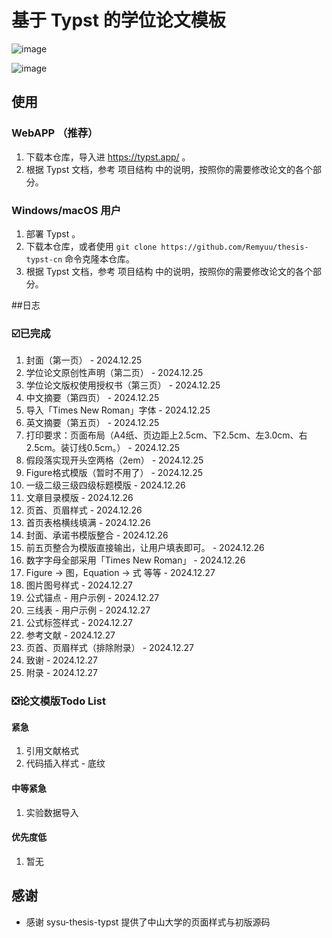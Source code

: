 # 基于 Typst 的学位论文模板

![image](https://github.com/user-attachments/assets/7d04f231-0d6e-44e9-8e29-efd69c9acfee)

![image](https://github.com/user-attachments/assets/714b3d3f-e0f5-416a-a7fd-d63ce84b0e0c)


## 使用

### WebAPP （推荐）

1. 下载本仓库，导入进 https://typst.app/ 。
2. 根据 Typst 文档，参考 项目结构 中的说明，按照你的需要修改论文的各个部分。

### Windows/macOS 用户

1. 部署 Typst 。
2. 下载本仓库，或者使用 `git clone https://github.com/Remyuu/thesis-typst-cn` 命令克隆本仓库。
3. 根据 Typst 文档，参考 项目结构 中的说明，按照你的需要修改论文的各个部分。

##日志

### ☑️已完成

1. 封面（第一页） - 2024.12.25
2. 学位论文原创性声明（第二页） - 2024.12.25
3. 学位论文版权使用授权书（第三页） - 2024.12.25
4. 中文摘要（第四页） - 2024.12.25
5. 导入「Times New Roman」字体 - 2024.12.25
6. 英文摘要（第五页） - 2024.12.25
7. 打印要求：页面布局（A4纸、页边距上2.5cm、下2.5cm、左3.0cm、右2.5cm。装订线0.5cm。） - 2024.12.25
8. 假段落实现开头空两格（2em） - 2024.12.25
9. Figure格式模版（暂时不用了） - 2024.12.25
10. 一级二级三级四级标题模版 - 2024.12.26
11. 文章目录模版 - 2024.12.26
12. 页首、页眉样式 - 2024.12.26
13. 首页表格横线填满 - 2024.12.26
14. 封面、承诺书模版整合 - 2024.12.26
15. 前五页整合为模版直接输出，让用户填表即可。 - 2024.12.26
16. 数字字母全部采用「Times New Roman」 - 2024.12.26
17. Figure -> 图，Equation -> 式 等等 - 2024.12.27
18. 图片图号样式 - 2024.12.27
19. 公式锚点 - 用户示例 - 2024.12.27
20. 三线表 - 用户示例 - 2024.12.27
21. 公式标签样式 - 2024.12.27
22. 参考文献 - 2024.12.27
23. 页首、页眉样式（排除附录） - 2024.12.27
24. 致谢 - 2024.12.27
25. 附录 - 2024.12.27

### ❎论文模版Todo List

#### 紧急

1. 引用文献格式
2. 代码插入样式 - 底纹

#### 中等紧急

1. 实验数据导入

#### 优先度低

1. 暂无


## 感谢

- 感谢 sysu-thesis-typst 提供了中山大学的页面样式与初版源码
